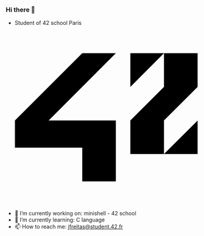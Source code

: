 ### Hi there 👋

- Student of 42 school Paris <svg role="img" viewBox="0 0 24 24" xmlns="http://www.w3.org/2000/svg"><title>42 icon</title><path d="M24 12.42l-4.428 4.415H24zm-4.428-4.417l-4.414 4.418v4.414h4.414V12.42L24 8.003V3.575h-4.428zm-4.414 0l4.414-4.428h-4.414zM0 15.996h8.842v4.43h4.412V12.42H4.428l8.826-8.846H8.842L0 12.421z"/></svg>
- 🔭 I’m currently working on: minishell - 42 school
- 🌱 I’m currently learning: C language
- 📫 How to reach me: jfreitas@student.42.fr
